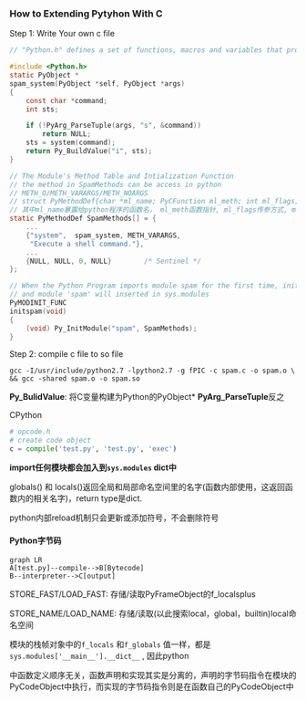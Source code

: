 ### How to Extending Pytyhon With C

Step 1:  Write Your own c file

```c
// "Python.h" defines a set of functions, macros and variables that provide access to most aspects of the Python run-time system

#include <Python.h>
static PyObject *
spam_system(PyObject *self, PyObject *args)
{
    const char *command;
    int sts;

    if (!PyArg_ParseTuple(args, "s", &command))
        return NULL;
    sts = system(command);
    return Py_BuildValue("i", sts);
}

// The Module's Method Table and Intialization Function
// the method in SpamMethods can be access in python 
// METH_O/METH_VARARGS/METH_NOARGS
// struct PyMethodDef{char *ml_name; PyCFunction ml_meth; int ml_flags; char *ml_doc;}
// 其中ml_name暴露给python程序的函数名， ml_meth函数指针, ml_flags传参方式, ml_doc文档
static PyMethodDef SpamMethods[] = {
    ...
    {"system",  spam_system, METH_VARARGS,
     "Execute a shell command."},
    ...
    {NULL, NULL, 0, NULL}        /* Sentinel */
};

// When the Python Program imports module spam for the first time, initspam() is called.
// and module 'spam' will inserted in sys.modules
PyMODINIT_FUNC
initspam(void)
{
    (void) Py_InitModule("spam", SpamMethods);
}

```

Step 2: compile c file to so file

```
gcc -I/usr/include/python2.7 -lpython2.7 -g fPIC -c spam.c -o spam.o \
&& gcc -shared spam.o -o spam.so
```





**Py_BulidValue**: 将C变量构建为Python的PyObject* **PyArg_ParseTuple**反之







CPython

```python
# opcode.h
# create code object
c = compile('test.py', 'test.py', 'exec')
```





**import任何模块都会加入到`sys.modules` dict中**

globals() 和 locals()返回全局和局部命名空间里的名字(函数内部使用，这返回函数内的相关名字)，return type是dict.

python内部reload机制只会更新或添加符号，不会删除符号





#### Python字节码

```mermaid
graph LR
A[test.py]--compile-->B[Bytecode]
B--interpreter-->C[output]
```

STORE_FAST/LOAD_FAST: 存储/读取PyFrameObject的f_localsplus

STORE_NAME/LOAD_NAME: 存储/读取(以此搜索local，global，builtin)local命名空间

模块的栈帧对象中的`f_locals` 和`f_globals` 值一样，都是`sys.modules['__main__'].__dict__` , 因此python

中函数定义顺序无关，函数声明和实现其实是分离的，声明的字节码指令在模块的PyCodeObject中执行，而实现的字节码指令则是在函数自己的PyCodeObject中

